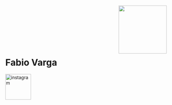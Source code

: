 <img align="right" width="150px" style="margin-top:-20px" src="https://github.com/user-attachments/assets/208b08a8-4f1a-427e-9c93-01f382892e12">
</br>
</br>
</br>
</br>
</br>
</br>

<div dsplay="inline-block">

 <h1 align="left">Fabio Varga</h1>
 <a href="https://www.instagram.com/djfabiovarga/">
    <img align="left" width="80px" src="https://i.ibb.co/qkGSp1D/instagram.png" alt="instagram" style="vertical-align:top;">
  </a> 
 
</div>








